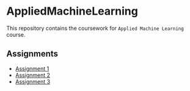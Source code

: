 <!-- @format -->

# AppliedMachineLearning

This repository contains the coursework for `Applied Machine Learning` course.

## Assignments

- [Assignment 1](https://github.com/Aritra8438/AppliedMachineLearning/tree/main/Assignment%201)
- [Assignment 2](https://github.com/Aritra8438/AppliedMachineLearning/tree/main/Assignment%202)
- [Assignment 3](https://github.com/Aritra8438/AppliedMachineLearning/tree/main/Assignment%203)
